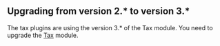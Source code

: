 

## Upgrading from version 2.* to version 3.*

The tax plugins are using the version 3.* of the Tax module. You need to upgrade the [Tax](/docs/pbc/all/tax-management/{{site.version}}/base-shop/install-and-upgrade/upgrade-the-tax-module.html) module.
